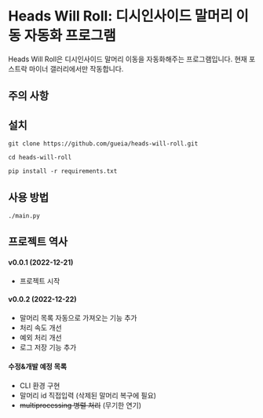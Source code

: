 # Heads Will Roll: 디시인사이드 말머리 이동 자동화 프로그램
Heads Will Roll은 디시인사이드 말머리 이동을 자동화해주는 프로그램입니다. 현재 포스트락 마이너 갤러리에서만 작동합니다.

## 주의 사항

## 설치
```
git clone https://github.com/gueia/heads-will-roll.git
```
```
cd heads-will-roll
```
```
pip install -r requirements.txt
```

## 사용 방법
```
./main.py
```

## 프로젝트 역사
#### v0.0.1 (2022-12-21)
* 프로젝트 시작
#### v0.0.2 (2022-12-22)
* 말머리 목록 자동으로 가져오는 기능 추가
* 처리 속도 개선
* 예외 처리 개선
* 로그 저장 기능 추가

#### 수정&개발 예정 목록
* CLI 환경 구현
* 말머리 id 직접입력 (삭제된 말머리 복구에 필요)
* <s>multiprocessing 병렬 처리</s> (무기한 연기)
